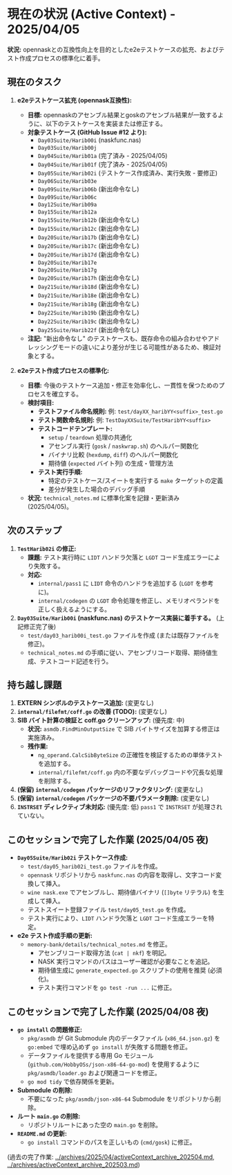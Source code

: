 # 現在の状況 (Active Context) - 2025/04/05

**状況:** opennaskとの互換性向上を目的としたe2eテストケースの拡充、およびテスト作成プロセスの標準化に着手。

## 現在のタスク

1.  **e2eテストケース拡充 (opennask互換性):**
    *   **目標:** opennaskのアセンブル結果とgoskのアセンブル結果が一致するように、以下のテストケースを実装または修正する。
    *   **対象テストケース (GitHub Issue #12 より):**
        *   `Day03Suite/Harib00i` (naskfunc.nas)
        *   `Day03Suite/Harib00j`
        *   `Day04Suite/Harib01a` (完了済み - 2025/04/05)
        *   `Day04Suite/Harib01f` (完了済み - 2025/04/05)
        *   `Day05Suite/Harib02i` (テストケース作成済み、実行失敗 - 要修正)
        *   `Day06Suite/Harib03e`
        *   `Day09Suite/Harib06b` (新出命令なし)
        *   `Day09Suite/Harib06c`
        *   `Day12Suite/Harib09a`
        *   `Day15Suite/Harib12a`
        *   `Day15Suite/Harib12b` (新出命令なし)
        *   `Day15Suite/Harib12c` (新出命令なし)
        *   `Day20Suite/Harib17b` (新出命令なし)
        *   `Day20Suite/Harib17c` (新出命令なし)
        *   `Day20Suite/Harib17d` (新出命令なし)
        *   `Day20Suite/Harib17e`
        *   `Day20Suite/Harib17g`
        *   `Day20Suite/Harib17h` (新出命令なし)
        *   `Day21Suite/Harib18d` (新出命令なし)
        *   `Day21Suite/Harib18e` (新出命令なし)
        *   `Day21Suite/Harib18g` (新出命令なし)
        *   `Day22Suite/Harib19b` (新出命令なし)
        *   `Day22Suite/Harib19c` (新出命令なし)
        *   `Day25Suite/Harib22f` (新出命令なし)
    *   **注記:** "新出命令なし" のテストケースも、既存命令の組み合わせやアドレッシングモードの違いにより差分が生じる可能性があるため、検証対象とする。

2.  **e2eテスト作成プロセスの標準化:**
    *   **目標:** 今後のテストケース追加・修正を効率化し、一貫性を保つためのプロセスを確立する。
    *   **検討項目:**
        *   **テストファイル命名規則:** 例: `test/dayXX_haribYY<suffix>_test.go`
        *   **テスト関数命名規則:** 例: `TestDayXXSuite/TestHaribYY<suffix>`
        *   **テストコードテンプレート:**
            *   `setup` / `teardown` 処理の共通化
            *   アセンブル実行 (`gosk` / `naskwrap.sh`) のヘルパー関数化
            *   バイナリ比較 (`hexdump`, `diff`) のヘルパー関数化
            *   期待値 (`expected` バイト列) の生成・管理方法
        *   **テスト実行手順:**
            *   特定のテストケース/スイートを実行する `make` ターゲットの定義
            *   差分が発生した場合のデバッグ手順
    *   **状況:** `technical_notes.md` に標準化案を記録・更新済み (2025/04/05)。

## 次のステップ
1.  **`TestHarib02i` の修正:**
    *   **課題:** テスト実行時に `LIDT` ハンドラ欠落と `LGDT` コード生成エラーにより失敗する。
    *   **対応:**
        *   `internal/pass1` に `LIDT` 命令のハンドラを追加する (`LGDT` を参考に)。
        *   `internal/codegen` の `LGDT` 命令処理を修正し、メモリオペランドを正しく扱えるようにする。
2.  **`Day03Suite/Harib00i` (naskfunc.nas) のテストケース実装に着手する。** (上記修正完了後)
    *   `test/day03_harib00i_test.go` ファイルを作成 (または既存ファイルを修正)。
    *   `technical_notes.md` の手順に従い、アセンブリコード取得、期待値生成、テストコード記述を行う。

## 持ち越し課題

1.  **EXTERN シンボルのテストケース追加:** (変更なし)
2.  **`internal/filefmt/coff.go` の改善 (TODO):** (変更なし)
3.  **SIB バイト計算の検証と coff.go クリーンアップ:** (優先度: 中)
    *   **状況:** `asmdb.FindMinOutputSize` で SIB バイトサイズを加算する修正は実施済み。
    *   **残作業:**
        *   `ng_operand.CalcSibByteSize` の正確性を検証するための単体テストを追加する。
        *   `internal/filefmt/coff.go` 内の不要なデバッグコードや冗長な処理を削除する。
4.  **(保留) `internal/codegen` パッケージのリファクタリング:** (変更なし)
5.  **(保留) `internal/codegen` パッケージの不要パラメータ削除:** (変更なし)
6.  **`INSTRSET` ディレクティブ未対応:** (優先度: 低) `pass1` で `INSTRSET` が処理されていない。

## このセッションで完了した作業 (2025/04/05 夜)

- **`Day05Suite/Harib02i` テストケース作成:**
    - `test/day05_harib02i_test.go` ファイルを作成。
    - `opennask` リポジトリから `naskfunc.nas` の内容を取得し、文字コード変換して挿入。
    - `wine nask.exe` でアセンブルし、期待値バイナリ (`[]byte` リテラル) を生成して挿入。
    - テストスイート登録ファイル `test/day05_test.go` を作成。
    - テスト実行により、`LIDT` ハンドラ欠落と `LGDT` コード生成エラーを特定。
- **e2e テスト作成手順の更新:**
    - `memory-bank/details/technical_notes.md` を修正。
        - アセンブリコード取得方法 (`cat | nkf`) を明記。
        - NASK 実行コマンドのパスはユーザー確認が必要なことを追記。
        - 期待値生成に `generate_expected.go` スクリプトの使用を推奨 (必須化)。
        - テスト実行コマンドを `go test -run ...` に修正。

## このセッションで完了した作業 (2025/04/08 夜)

- **`go install` の問題修正:**
    - `pkg/asmdb` が Git Submodule 内のデータファイル (`x86_64.json.gz`) を `go:embed` で埋め込めず `go install` が失敗する問題を修正。
    - データファイルを提供する専用 Go モジュール (`github.com/HobbyOSs/json-x86-64-go-mod`) を使用するように `pkg/asmdb/loader.go` および関連コードを修正。
    - `go mod tidy` で依存関係を更新。
- **Submodule の削除:**
    - 不要になった `pkg/asmdb/json-x86-64` Submodule をリポジトリから削除。
- **ルート `main.go` の削除:**
    - リポジトリルートにあった空の `main.go` を削除。
- **`README.md` の更新:**
    - `go install` コマンドのパスを正しいもの (`cmd/gosk`) に修正。

(過去の完了作業: [../archives/2025/04/activeContext_archive_202504.md](../archives/2025/04/activeContext_archive_202504.md), [../archives/activeContext_archive_202503.md](../archives/activeContext_archive_202503.md))
